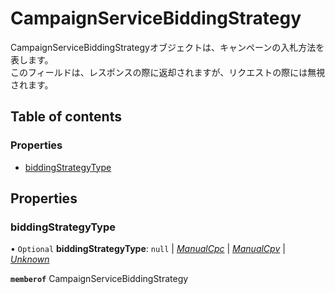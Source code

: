 # CampaignServiceBiddingStrategy


<div lang=\"ja\"> CampaignServiceBiddingStrategyオブジェクトは、キャンペーンの入札方法を表します。<br> このフィールドは、レスポンスの際に返却されますが、リクエストの際には無視されます。 </div> 

## Table of contents

### Properties

- [biddingStrategyType](campaignservicebiddingstrategy.md#biddingstrategytype)

## Properties

### biddingStrategyType

• `Optional` **biddingStrategyType**: ``null`` \| [*ManualCpc*](./enums/campaignservicebiddingstrategytype.md#manualcpc) \| [*ManualCpv*](./enums/campaignservicebiddingstrategytype.md#manualcpv) \| [*Unknown*](./enums/campaignservicebiddingstrategytype.md#unknown)

**`memberof`** CampaignServiceBiddingStrategy
